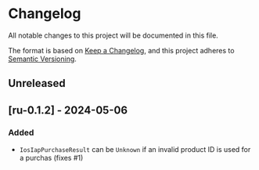 # Changelog

All notable changes to this project will be documented in this file.

The format is based on [Keep a Changelog](https://keepachangelog.com/en/1.0.0/),
and this project adheres to [Semantic Versioning](https://semver.org/spec/v2.0.0.html).

## Unreleased

## [ru-0.1.2] - 2024-05-06

### Added
* `IosIapPurchaseResult` can be `Unknown` if an invalid product ID is used for a purchas (fixes #1)